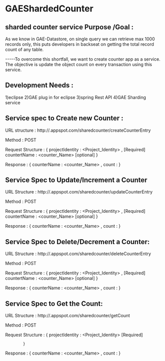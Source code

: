 GAEShardedCounter
=================

sharded counter service
Purpose /Goal :
--------------	
As we know in GAE-Datastore, on single query we can retrieve max 1000 records only, this puts developers in backseat on getting the total record count of any table. 

-----To overcome this shortfall, we want to create counter app as a service. The objective is update the object count on every transaction using this service. 

Development Needs :
-----------------
1)eclipse
2)GAE plug in for eclipse
3)spring Rest API
4)GAE Sharding service

Service spec to Create new Counter :
-----------------------------------
URL structure 	: http://<appid>.appspot.com/sharedcounter/createCounterEntry

Method 		: POST

Request Structure 	: 
			{
			projectIdentity : <Project_Identity> , [Required]
			countertName	 : <counter_Name>     [optional]
			}

Response		: 
			{ 
counterName : <counter_Name> ,
count		: <count>
}



Service Spec to Update/Increment a Counter
-------------------------------------------

URL Structure		: http://<appid>.appspot.com/sharedcounter/updateCounterEntry
 
Method 		: POST

Request Structure 	: 
			{
			projectIdentity : <Project_Identity> , [Required]
			countertName	 : <counter_Name>     [optional]
			}

Response		: 
{ 
counterName : <counter_Name> ,
count		: <count>
}



Service Spec to Delete/Decrement a Counter:
-----------------------------------------

URL Structure		: http://<appid>.appspot.com/sharedcounter/deleteCounterEntry
 
Method 		: POST

Request Structure 	: 
			{
			projectIdentity : <Project_Identity> , [Required]
			countertName	 : <counter_Name>     [optional]
			}

Response		: 
{ 
counterName : <counter_Name> ,
count		: <count>
}




Service Spec to Get the Count:
-----------------------------

URL Structure		: http://<appid>.appspot.com/sharedcounter/getCount
 
Method 		: POST



Request Structure 	: 
			{
			projectIdentity : <Project_Identity> [Required]
			
			}
	
Response		: 
{ 
counterName : <counter_Name> ,
count		: <count>
}
